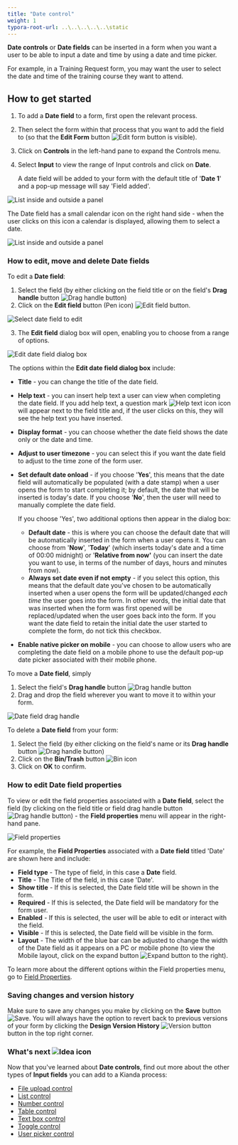 ```yaml
---
title: "Date control"
weight: 1
typora-root-url: ..\..\..\..\..\static
---
```


**Date controls** or **Date fields** can be inserted in a form when you want a user to be able to input a date and time by using a date and time picker. 

For example, in a Training Request form, you may want the user to select the date and time of the training course they want to attend.

## How to get started

1. To add a **Date field** to a form, first open the relevant process. 
1. Then select the form within that process that you want to add the field to (so that the **Edit Form** button ![Edit form button](/images/penicon.png) is visible). 

3. Click on **Controls** in the left-hand pane to expand the Controls menu.

4. Select **Input** to view the range of Input controls and click on **Date**. 

   A date field will be added to your form with the default title of '**Date 1**' and a pop-up message will say 'Field added'.

![List inside and outside a panel](/images/date-field-added.jpg)

The Date field has a small calendar icon on the right hand side - when the user clicks on this icon a calendar is displayed, allowing them to select a date.

![List inside and outside a panel](/images/date-field-expanded.jpg)

### How to edit, move and delete Date fields

To edit a **Date field**:

1. Select the field (by either clicking on the field title or on the field's **Drag handle** button ![Drag handle button](/images/draghandlewhite-frame.png))
2. Click on the **Edit field** button (Pen icon) ![Edit field button](/images/penicon.png). 

![Select date field to edit](/images/select-date-field-to-edit.jpg)

3. The **Edit field** dialog box will open, enabling you to choose from a range of options.

![Edit date field dialog box](/images/edit-date-field-dialog-box.jpg)

​	The options within the **Edit date field dialog box** include:

- **Title** - you can change the title of the date field.

- **Help text** - you can insert help text a user can view when completing the date field. If you add help text, a question mark ![Help text icon](/images/help-icon.jpg) icon will appear next to the field title and, if the user clicks on this, they will see the help text you have inserted.

- **Display format** - you can choose whether the date field shows the date only or the date and time.

- **Adjust to user timezone** - you can select this if you want the date field to adjust to the time zone of the form user.

- **Set default date onload** - if you choose '**Yes**', this means that the date field will automatically be populated (with a date stamp) when a user opens the form to start completing it; by default, the date that will be inserted is today's date. If you choose '**No**', then the user will need to manually complete the date field. 
  
  If you choose 'Yes', two additional options then appear in the dialog box: 

  - **Default date** - this is where you can choose the default date that will be automatically inserted in the form when a user opens it. You can choose from '**Now**', '**Today**' (which inserts today's date and a time of 00:00 midnight) or '**Relative from now'** (you can insert the date you want to use, in terms of the number of days, hours and minutes from now).
  - **Always set date even if not empty** - if you select this option, this means that the default date you've chosen to be automatically inserted when a user opens the form will be updated/changed *each time* the user goes into the form. In other words, the initial date that was inserted when the form was first opened will be replaced/updated when the user goes back into the form. If you want the date field to retain the initial date the user started to complete the form, do not tick this checkbox.
  
- **Enable native picker on mobile** - you can choose to allow users who are completing the date field on a mobile phone to use the default pop-up date picker associated with their mobile phone.

To move a **Date field**, simply

1.  Select the field's **Drag handle** button ![Drag handle button](/images/draghandlewhite-frame.png)
2. Drag and drop the field wherever you want to move it to within your form.

![Date field drag handle](/images/move-date-field-drag-handle.jpg)

To delete a **Date field** from your form:

1. Select the field (by either clicking on the field's name or its **Drag handle** button ![Drag handle button](/images/draghandlewhite-frame.png))
2. Click on the **Bin/Trash** button ![Bin icon](/images/binicon.png) 
3. Click on **OK** to confirm.

### How to edit Date field properties ###
To view or edit the field properties associated with a **Date field**, select the field (by clicking on the field title or field drag handle button ![Drag handle button](/images/draghandlewhite-frame.png)) - the **Field properties** menu will appear in the right-hand pane.

![Field properties](/images/date-field-properties-new.jpg)

For example, the **Field Properties** associated with a **Date field** titled 'Date' are shown here and include:

- **Field type** - The type of field, in this case a **Date** field.
- **Title** - The Title of the field, in this case 'Date'.
- **Show title** - If this is selected, the Date field title will be shown in the form.
- **Required** - If this is selected, the Date field will be mandatory for the form user.
- **Enabled** - If this is selected, the user will be able to edit or interact with the field.
- **Visible** - If this is selected, the Date field will be visible in the form.
- **Layout** - The width of the blue bar can be adjusted to change the width of the Date field as it appears on a PC or mobile phone (to view the Mobile layout, click on the expand button ![Expand button](/images/expand-icon.jpg) to the right).

To learn more about the different options within the Field properties menu, go to [Field Properties](/docs/platform/controls/properties#field-properties).

### Saving changes and version history ###
Make sure to save any changes you make by clicking on the **Save** button ![Save](/images/saveprocess.png). You will always have the option to revert back to previous versions of your form by clicking the **Design Version History** ![Version button](/images/version8.png) button in the top right corner.



### What's next  ![Idea icon](/images/18.png) ###

Now that you've learned about **Date controls**, find out more about the other types of **Input fields** you can add to a Kianda process:

- [File upload control](/docs/platform/controls/input/file-upload/)
- [List control](/docs/platform/controls/input/list/)
- [Number control](/docs/platform/controls/input/number/)
- [Table control](/docs/platform/controls/input/table/)
- [Text box control](/docs/platform/controls/input/textbox/)
- [Toggle control](/docs/platform/controls/input/toggle/)
- [User picker control](/docs/platform/controls/input/user-picker/)